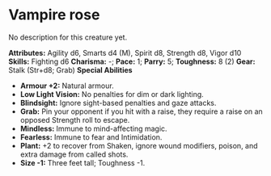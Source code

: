 # Vampire rose

No description for this creature yet.

**Attributes:** Agility d6, Smarts d4 (M), Spirit d8, Strength d8, Vigor
d10
**Skills:** Fighting d6
**Charisma:** -; **Pace:** 1; **Parry:** 5; **Toughness:** 8 (2)
**Gear:** Stalk (Str+d8; Grab)
**Special Abilities**

- **Armour +2:** Natural armour.
- **Low Light Vision:** No penalties for dim or dark lighting.
- **Blindsight:** Ignore sight-based penalties and gaze attacks.
- **Grab:** Pin your opponent if you hit with a raise, they require a
raise on an opposed Strength roll to escape.
- **Mindless:** Immune to mind-affecting magic.
- **Fearless:** Immune to fear and Intimidation.
- **Plant:** +2 to recover from Shaken, ignore wound modifiers, poison,
and extra damage from called shots.
- **Size -1:** Three feet tall; Toughness -1.
